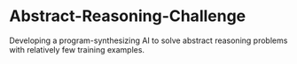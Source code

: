 # Abstract-Reasoning-Challenge
Developing a program-synthesizing AI to solve abstract reasoning problems with relatively few training examples.
